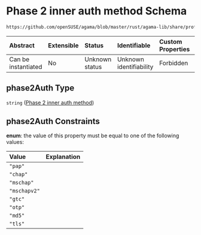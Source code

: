 # Phase 2 inner auth method Schema

```txt
https://github.com/openSUSE/agama/blob/master/rust/agama-lib/share/profile.schema.json#/properties/network/properties/connections/items/properties/ieee-8021x/properties/phase2Auth
```



| Abstract            | Extensible | Status         | Identifiable            | Custom Properties | Additional Properties | Access Restrictions | Defined In                                                          |
| :------------------ | :--------- | :------------- | :---------------------- | :---------------- | :-------------------- | :------------------ | :------------------------------------------------------------------ |
| Can be instantiated | No         | Unknown status | Unknown identifiability | Forbidden         | Allowed               | none                | [profile.schema.json\*](profile.schema.json "open original schema") |

## phase2Auth Type

`string` ([Phase 2 inner auth method](profile-properties-network-settings-properties-network-connections-to-be-defined-items-properties-ieee-8021x-eap-settings-properties-phase-2-inner-auth-method.md))

## phase2Auth Constraints

**enum**: the value of this property must be equal to one of the following values:

| Value        | Explanation |
| :----------- | :---------- |
| `"pap"`      |             |
| `"chap"`     |             |
| `"mschap"`   |             |
| `"mschapv2"` |             |
| `"gtc"`      |             |
| `"otp"`      |             |
| `"md5"`      |             |
| `"tls"`      |             |
